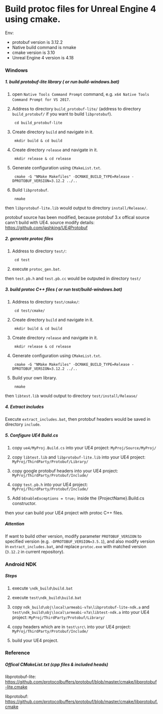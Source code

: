 # Build protoc files for Unreal Engine 4 using cmake.

Env:

+ protobuf version is 3.12.2
+ Native build command is nmake
+ cmake version is 3.10
+ Unreal Engine 4 version is 4.18



### Windows

##### 1. build protobuf-lite library ( or run build-windows.bat)

1. open `Native Tools Command Prompt` command, e.g. `x64 Native Tools Command Prompt for VS 2017`.

2. Address to directory `build_protobuf-lite/` (address to directory `build_protobuf/` if you want to build `libprotobuf`).

		cd build_protobuf-lite
		
3. Create directory `build` and navigate in it.

		mkdir build & cd build
		
4. Create directory `release` and navigate in it.

		mkdir release & cd release
	
5. Generate configuration using `CMakeList.txt`.

		cmake -G "NMake Makefiles" -DCMAKE_BUILD_TYPE=Release -DPROTOBUF_VERSION=3.12.2 ../..
		
6. Build `libprotobuf`.

		nmake

then `libprotobuf-lite.lib` would output to directory `install/Release/`.

protobuf source has been modified, because protobuf 3.x offical source cann't build with UE4.
source modify details: https://github.com/jashking/UE4Protobuf


##### 2. generate protoc files

1. Address to directory `test/`:

		cd test

2. execute `protoc_gen.bat`.

then `test.pb.h` and `test.pb.cc` would be outputed in directory `test/`

##### 3. build protoc C++ files ( or run test/build-windows.bat)

1. Address to directory `test/cmake/`:

		cd test/cmake/
    
2. Create directory `build` and navigate in it.

		mkdir build & cd build
	
3. Create directory `release` and navigate in it.

		mkdir release & cd release
	
4. Generate configuration using `CMakeList.txt`.

		cmake -G "NMake Makefiles" -DCMAKE_BUILD_TYPE=Release -DPROTOBUF_VERSION=3.12.2 ../..
    
5. Build your own library.

		nmake

then `libtest.lib` would output to directory `test/install/Release/`

##### 4. Extract includes 

Execute `extract_includes.bat`, then protobuf headers would be saved in directory `include`.

##### 5. Configure UE4 Build.cs

1. copy `ue4/MyProj.Build.cs` into your UE4 project: `MyProj/Source/MyProj/`

2. copy `libtest.lib` and `libprotobuf-lite.lib` into your UE4 project: `MyProj/ThirdParty/Protobuf/Library/`

3. copy google protobuf headers into your UE4 project: `MyProj/ThirdParty/Protobuf/Include/`

4. copy `test.pb.h` into your UE4 project: `MyProj/ThirdParty/Protobuf/Include/`

5. Add `bEnableExceptions = true;` inside the {ProjectName}.Build.cs constructor. 

then your can build your UE4 project with protoc C++ files.

##### Attention

If want to build other version, modify parameter `PROTOBUF_VERSION` to specified version (e.g. `-DPROTOBUF_VERSION=3.5.1`), and also modify version in `extract_includes.bat`, and replace `protoc.exe` with matched version (`3.12.2` in current repository).

### Android NDK

##### Steps

1. execute `\ndk_build\build.bat`

2. execute `test\ndk_build\build.bat`

3. copy `ndk_build\obj\local\armeabi-v7a\libprotobuf-lite-ndk.a` and `test\ndk_build\obj\local\armeabi-v7a\libtest-ndk.a` into your UE4 project: `MyProj/ThirdParty/Protobuf/Library/`

4. copy headers which are in `test\src\` into your UE4 project: `MyProj/ThirdParty/Protobuf/Include/` 

5. build your UE4 project.

### Reference

##### Offical CMakeList.txt (cpp files & included heads)

libprotobuf-lite:  
https://github.com/protocolbuffers/protobuf/blob/master/cmake/libprotobuf-lite.cmake

libprotobuf:  
https://github.com/protocolbuffers/protobuf/blob/master/cmake/libprotobuf.cmake
